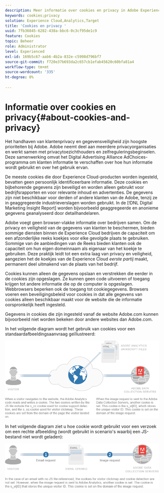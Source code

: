 ```yaml
---
description: Meer informatie over cookies en privacy in Adobe Experience Cloud-oplossingen en -services.
keywords: cookies;privacy
solution: Experience Cloud,Analytics,Target
title: 'Cookies en privacy '
uuid: 7fb36845-6282-438a-bbc6-0c3cf95de1c9
feature: Cookies
topic: Beheer
role: Administrator
level: Experienced
exl-id: 169b5c67-aab6-4b2a-832e-c5998d796bf7
source-git-commit: f720e37b693da2c657cb1efab45620c60bfa81a4
workflow-type: tm+mt
source-wordcount: '335'
ht-degree: 0%

---
```


# Informatie over cookies en privacy{#about-cookies-and-privacy}

Het handhaven van klantenprivacy en gegevensveiligheid zijn hoogste prioriteiten bij Adobe. Adobe neemt deel aan meerdere privacyorganisaties en werkt samen met privacytoezichthouders en zelfreguleringsbeginselen. Deze samenwerking omvat het Digital Advertising Alliance AdChoices-programma om klanten informatie te verschaffen over hoe hun informatie wordt gebruikt en over het gebruik ervan.

De meeste cookies die door Experience Cloud-producten worden ingesteld, bevatten geen persoonlijk identificeerbare informatie. Deze cookies en bijbehorende gegevens zijn beveiligd en worden alleen gebruikt voor bedrijfsrapporten en voor relevante inhoud en advertenties. De gegevens zijn niet beschikbaar voor derden of andere klanten van de Adobe, tenzij ze in geaggregeerde industrieverslagen worden gebruikt. In de [!DNL Digital Marketing Insight Report] worden bijvoorbeeld geaggregeerde en anonieme gegevens geanalyseerd door detailhandelaren.

Adobe voegt geen browser-vlakke informatie over bedrijven samen. Om de privacy en veiligheid van de gegevens van klanten te beschermen, bieden sommige diensten binnen de Experience Cloud bedrijven de capaciteit om een afzonderlijke reeks koekjes voor elke gevolgde plaats te gebruiken. Sommige van de aanbiedingen van de Reeks bieden klanten ook de capaciteit om hun eigen domeinnaam als eigenaar van het koekje te gebruiken. Deze praktijk leidt tot een extra laag van privacy en veiligheid, aangezien het de koekjes van de Experience Cloud *eerste partij* maakt, permanent deel uitmakend van de plaats van het bedrijf.

Cookies kunnen alleen de gegevens opslaan en verstrekken die eerder in de cookies zijn opgeslagen. Ze kunnen geen code uitvoeren of toegang krijgen tot andere informatie die op de computer is opgeslagen. Webbrowsers beperken ook de toegang tot cookiegegevens. Browsers voeren een beveiligingsbeleid voor cookies in dat alle gegevens van cookies alleen beschikbaar maakt voor de website die de informatie oorspronkelijk heeft ingesteld.

Gegevens in cookies die zijn ingesteld vanaf de website Adobe.com kunnen bijvoorbeeld niet worden bekeken door andere websites dan Adobe.com.

In het volgende diagram wordt het gebruik van cookies voor een standaardafbeeldingsaanvraag geïllustreerd:

![](assets/CookiesProcessGraphic-01.png)

In het volgende diagram ziet u hoe cookie wordt gebruikt voor een verzoek om een rechte afbeelding (wordt gebruikt in scenario&#39;s waarbij een JS-bestand niet wordt geladen):

![](assets/CookiesProcessGraphic2.png)
